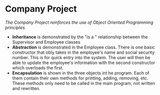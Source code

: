 # Company Project
_The Company Project reinforces the use of Object Oriented Programming principles._
  * __Inheritance__ is demonstrated by the "is a " relationship between the Supervisor and Employee classes
  * __Abstraction__ is demonstrated in the Employee class. There is one basic constructor that obly takes in 
  the employee's name and social security number. This is for quick entry into the system. The user will
  then be able to update the employee's information with the second constructor which overloads the first.
  * __Encapsulation__ is shown in the three objects int he program. Each of them contain their own methods
  for printing, adding, removing, etc. These methods only need to be called in the main program, not written
  and rewritten.
  

